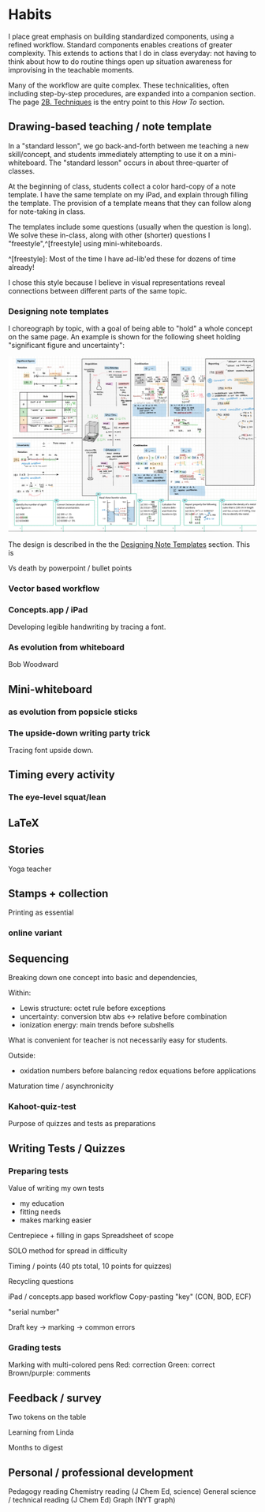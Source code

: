 # Habits

I place great emphasis on building standardized components, using a refined workflow.  Standard components enables creations of greater complexity.  This extends to actions that I do in class everyday: not having to think about how to do routine things open up situation awareness for improvising in the teachable moments.

Many of the workflow are quite complex.  These technicalities, often including step-by-step procedures, are expanded into a companion section.  The page [2B. Techniques](./techniques) is the entry point to this *How To* section.

## Drawing-based teaching / note template

In a "standard lesson", we go back-and-forth between me teaching a new skill/concept, and students immediately attempting to use it on a mini-whiteboard.  The "standard lesson" occurs in about three-quarter of classes.

At the beginning of class, students collect a color hard-copy of a note template.  I have the same template on my iPad, and explain through filling the template.  The provision of a template means that they can follow along for note-taking in class.

The templates include some questions (usually when the question is long).  We solve these in-class, along with other (shorter) questions I "freestyle",^[freestyle] using mini-whiteboards.

^[freestyle]: Most of the time I have ad-lib'ed these for dozens of time already!

I chose this style because I believe in visual representations reveal connections between different parts of the same topic.

### Designing note templates

I choreograph by topic, with a goal of being able to "hold" a whole concept on the same page.  An example is shown for the following sheet holding "significant figure and uncertainty":

![](../../chem/resources/notes/image/11A-SigFigUncertainty.png)

The design is described in the the [Designing Note Templates](#designing-note-templates) section.  This is 

Vs death by powerpoint / bullet points


### Vector based workflow

### Concepts.app / iPad

Developing legible handwriting by tracing a font.

### As evolution from whiteboard

Bob Woodward

## Mini-whiteboard

### as evolution from popsicle sticks

### The upside-down writing party trick

Tracing font upside down.

## Timing every activity

### The eye-level squat/lean

## LaTeX

## Stories

Yoga teacher

## Stamps + collection

Printing as essential

### online variant

## Sequencing

Breaking down one concept into basic and dependencies, 

Within:
* Lewis structure: octet rule before exceptions
* uncertainty: conversion btw abs <-> relative before combination
* ionization energy: main trends before subshells

What is convenient for teacher is not necessarily easy for students.

Outside:
* oxidation numbers before balancing redox equations before applications

Maturation time / asynchronicity

### Kahoot-quiz-test

Purpose of quizzes and tests as preparations

## Writing Tests / Quizzes

### Preparing tests

Value of writing my own tests
* my education
* fitting needs
* makes marking easier

Centrepiece + filling in gaps
Spreadsheet of scope

SOLO method for spread in difficulty

Timing / points (40 pts total, 10 points for quizzes)

Recycling questions

iPad / concepts.app based workflow
Copy-pasting "key" (CON, BOD, ECF)

"serial number"

Draft key -> marking -> common errors

### Grading tests

Marking with multi-colored pens
Red: correction
Green: correct
Brown/purple: comments

## Feedback / survey

Two tokens on the table

Learning from Linda

Months to digest

## Personal / professional development

Pedagogy reading
Chemistry reading (J Chem Ed, science)
General science / technical reading (J Chem Ed)
Graph (NYT graph)
